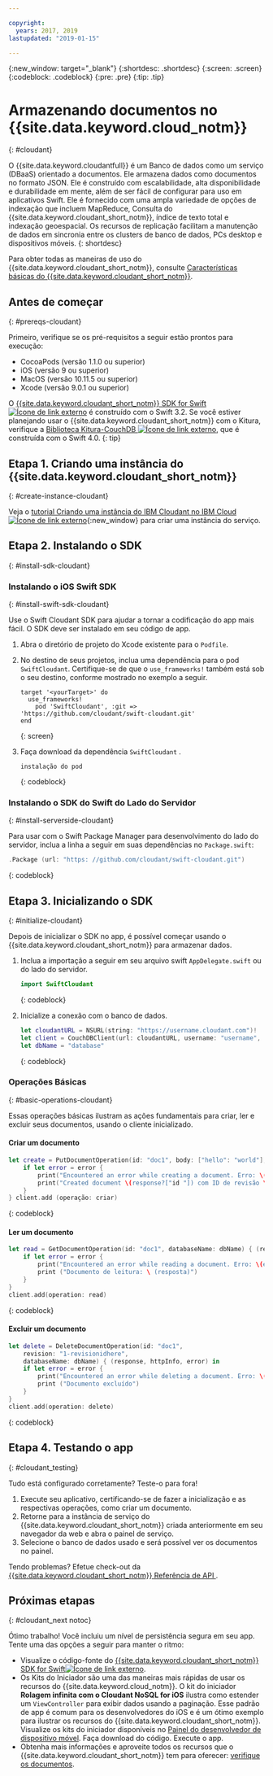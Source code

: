 ```yaml
---

copyright:
  years: 2017, 2019
lastupdated: "2019-01-15"

---
```


{:new_window: target="_blank"}
{:shortdesc: .shortdesc}
{:screen: .screen}
{:codeblock: .codeblock}
{:pre: .pre}
{:tip: .tip}

# Armazenando documentos no  {{site.data.keyword.cloud_notm}}
{: #cloudant}

O {{site.data.keyword.cloudantfull}} é um Banco de dados como um serviço (DBaaS) orientado a documentos. Ele armazena dados como documentos no formato JSON. Ele é construído com escalabilidade, alta disponibilidade e durabilidade em mente, além de ser fácil de configurar para uso em aplicativos Swift. Ele é fornecido com uma ampla variedade de opções de indexação que incluem MapReduce,
Consulta do {{site.data.keyword.cloudant_short_notm}},
índice de texto total
e indexação geoespacial. Os recursos de replicação facilitam a manutenção de dados em sincronia entre os
clusters de banco de dados, PCs desktop e dispositivos móveis. 
{: shortdesc}

Para obter todas as maneiras de uso do {{site.data.keyword.cloudant_short_notm}}, consulte [Características básicas do {{site.data.keyword.cloudant_short_notm}}](/docs/services/Cloudant/basics/index.html#cloudant-nosql-db-basics).

## Antes de começar
{: #prereqs-cloudant}

Primeiro, verifique se os pré-requisitos a seguir estão prontos para execução:
 * CocoaPods (versão 1.1.0 ou superior)
 * iOS (versão 9 ou superior)
 * MacOS (versão 10.11.5 ou superior)
 * Xcode (versão 9.0.1 ou superior)

O [{{site.data.keyword.cloudant_short_notm}} SDK for Swift![Ícone de link externo](../../icons/launch-glyph.svg "Ícone de link externo")](https://github.com/cloudant/swift-cloudant) é construído com o Swift 3.2. Se você estiver planejando usar o {{site.data.keyword.cloudant_short_notm}} com o Kitura, verifique a [Biblioteca Kitura-CouchDB ![Ícone de link externo](../../icons/launch-glyph.svg "Ícone de link externo")](https://github.com/IBM-Swift/Kitura-CouchDB), que é construída com o Swift 4.0.
{: tip}

## Etapa 1. Criando uma instância do  {{site.data.keyword.cloudant_short_notm}}
{: #create-instance-cloudant}

Veja o [tutorial Criando uma instância
do IBM Cloudant no IBM Cloud ![Ícone de link externo](../images/launch-glyph.svg "Ícone de
link externo")](/docs/services/Cloudant/tutorials/create_service.html){:new_window} para criar uma instância
do serviço.

## Etapa 2. Instalando o SDK
{: #install-sdk-cloudant}

### Instalando o iOS Swift SDK
{: #install-swift-sdk-cloudant}

Use o Swift Cloudant SDK para ajudar a tornar a codificação do app mais fácil. O SDK deve ser instalado em seu código de app.

1. Abra o diretório de projeto do Xcode existente para o `Podfile`.
2. No destino de seus projetos, inclua uma dependência para o pod `SwiftCloudant`. Certifique-se
de que o `use_frameworks!` também está sob o seu destino, conforme mostrado no exemplo a seguir.
    ```
    target '<yourTarget>' do
      use_frameworks!
        pod 'SwiftCloudant', :git => 'https://github.com/cloudant/swift-cloudant.git'
    end
    ```
    {: screen}

3. Faça download da dependência  ` SwiftCloudant ` .
    ```
    instalação do pod
    ```
    {: codeblock}

### Instalando o SDK do Swift do Lado do Servidor
{: #install-serverside-cloudant}

Para usar com o Swift Package Manager para desenvolvimento do lado do servidor, inclua a linha a seguir em suas dependências no `Package.swift`:
```swift
.Package (url: "https: //github.com/cloudant/swift-cloudant.git")
```
{: codeblock}

## Etapa 3. Inicializando o SDK
{: #initialize-cloudant}

Depois de inicializar o SDK no app, é possível começar usando o {{site.data.keyword.cloudant_short_notm}} para armazenar dados.

1.  Inclua a importação a seguir em seu arquivo swift `AppDelegate.swift` ou do lado do servidor.
    ```swift
    import SwiftCloudant
    ```
    {: codeblock}

2. Inicialize a conexão com o banco de dados.
    ```swift
    let cloudantURL = NSURL(string: "https://username.cloudant.com")!
    let client = CouchDBClient(url: cloudantURL, username: "username", password: "password")
    let dbName = "database"
    ```
    {: codeblock}

### Operações Básicas
{: #basic-operations-cloudant}

Essas operações básicas ilustram as ações fundamentais para criar, ler e excluir seus documentos, usando o cliente inicializado.

#### Criar um documento
```swift
let create = PutDocumentOperation(id: "doc1", body: ["hello": "world"], databaseName: dbName) {(response, httpInfo, error) in
    if let error = error {
        print("Encountered an error while creating a document. Erro: \(error)") } else {
        print("Created document \(response?["id "]) com ID de revisão \ (response? ["rev "])")
    }
} client.add (operação: criar)
```
{: codeblock}

#### Ler um documento
```swift
let read = GetDocumentOperation(id: "doc1", databaseName: dbName) { (response, httpInfo, error) in
    if let error = error {
        print("Encountered an error while reading a document. Erro: \(error)") } else {
        print ("Documento de leitura: \ (resposta)")
    }   
}
client.add(operation: read)
```
{: codeblock}

#### Excluir um documento
```swift
let delete = DeleteDocumentOperation(id: "doc1",
    revision: "1-revisionidhere",
    databaseName: dbName) { (response, httpInfo, error) in
    if let error = error {
        print("Encountered an error while deleting a document. Erro: \(error)") } else {
        print ("Documento excluído")
    }   
}
client.add(operation: delete)
```
{: codeblock}

## Etapa 4. Testando o app
{: #cloudant_testing}

Tudo está configurado corretamente? Teste-o para fora!

1. Execute seu aplicativo, certificando-se de fazer a inicialização e as respectivas operações, como criar um documento.
2. Retorne para a instância de serviço do {{site.data.keyword.cloudant_short_notm}} criada anteriormente em seu navegador da web e abra o painel de serviço.
3. Selecione o banco de dados usado e será possível ver os documentos no painel.

Tendo problemas? Efetue check-out da  [ {{site.data.keyword.cloudant_short_notm}}  Referência de API ](/docs/services/Cloudant/api/index.html#api-reference-overview).

## Próximas etapas
{: #cloudant_next notoc}

Ótimo trabalho! Você incluiu um nível de persistência segura em seu app. Tente uma das opções a seguir para manter o ritmo:

* Visualize o código-fonte do [{{site.data.keyword.cloudant_short_notm}} SDK for Swift![Ícone de link externo](../../icons/launch-glyph.svg "Ícone de link externo")](https://github.com/cloudant/swift-cloudant).
* Os Kits do Iniciador são uma das maneiras mais rápidas de usar os recursos do {{site.data.keyword.cloud_notm}}. O kit do iniciador **Rolagem infinita com o Cloudant NoSQL for iOS** ilustra como estender um `ViewController` para exibir dados usando a paginação. Esse padrão de app é comum para os desenvolvedores do iOS e é um ótimo exemplo para ilustrar os recursos do {{site.data.keyword.cloudant_short_notm}}. Visualize os kits do iniciador disponíveis no [Painel do desenvolvedor de dispositivo móvel](https://cloud.ibm.com/developer/mobile/dashboard). Faça download do código. Execute o app.
* Obtenha mais informações e aproveite todos os recursos que o {{site.data.keyword.cloudant_short_notm}} tem para oferecer: [verifique os documentos](/docs/services/Cloudant/index.html).
